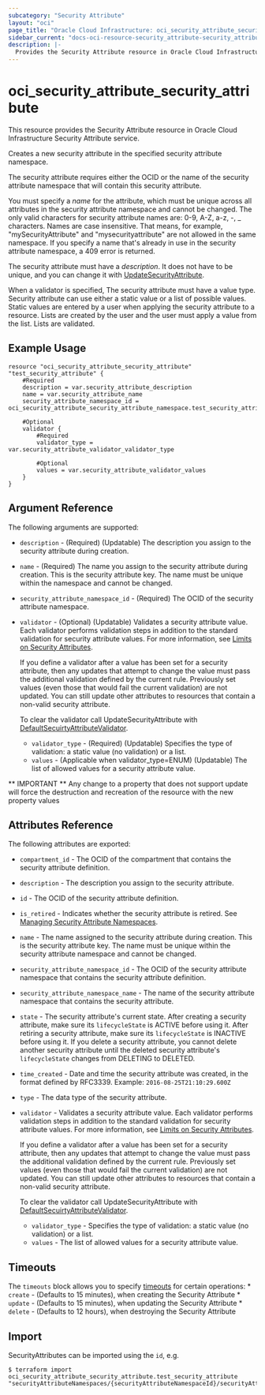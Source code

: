 ```yaml
---
subcategory: "Security Attribute"
layout: "oci"
page_title: "Oracle Cloud Infrastructure: oci_security_attribute_security_attribute"
sidebar_current: "docs-oci-resource-security_attribute-security_attribute"
description: |-
  Provides the Security Attribute resource in Oracle Cloud Infrastructure Security Attribute service
---
```


# oci_security_attribute_security_attribute
This resource provides the Security Attribute resource in Oracle Cloud Infrastructure Security Attribute service.

Creates a new security attribute in the specified security attribute namespace.

The security attribute requires either the OCID or the name of the security attribute namespace that will contain this
security attribute.

You must specify a *name* for the attribute, which must be unique across all attributes in the security attribute namespace
and cannot be changed. The only valid characters for security attribute names are: 0-9, A-Z, a-z, -, _ characters.
Names are case insensitive. That means, for example, "mySecurityAttribute" and "mysecurityattribute" are not allowed in the same namespace.
If you specify a name that's already in use in the security attribute namespace, a 409 error is returned.

The security attribute must have a *description*. It does not have to be unique, and you can change it with
[UpdateSecurityAttribute](https://docs.cloud.oracle.com/iaas/api/#/en/securityattribute/latest/Tag/UpdateSecurityAttribute).

When a validator is specified, The security attribute must have a value type. Security attribute can use either a static value or a list of possible values. Static values are entered by a user when applying the security attribute to a resource. Lists are created by the user and the user must apply a value from the list. Lists are validated.


## Example Usage

```hcl
resource "oci_security_attribute_security_attribute" "test_security_attribute" {
	#Required
	description = var.security_attribute_description
	name = var.security_attribute_name
	security_attribute_namespace_id = oci_security_attribute_security_attribute_namespace.test_security_attribute_namespace.id

	#Optional
	validator {
		#Required
		validator_type = var.security_attribute_validator_validator_type

		#Optional
		values = var.security_attribute_validator_values
	}
}
```

## Argument Reference

The following arguments are supported:

* `description` - (Required) (Updatable) The description you assign to the security attribute during creation.
* `name` - (Required) The name you assign to the security attribute during creation. This is the security attribute key. The name must be unique within the namespace and cannot be changed. 
* `security_attribute_namespace_id` - (Required) The OCID of the security attribute namespace. 
* `validator` - (Optional) (Updatable) Validates a security attribute value. Each validator performs validation steps in addition to the standard validation for security attribute values. For more information, see [Limits on Security Attributes](https://docs.cloud.oracle.com/iaas/Content/zero-trust-packet-routing/overview.htm).

	If you define a validator after a value has been set for a security attribute, then any updates that attempt to change the value must pass the additional validation defined by the current rule. Previously set values (even those that would fail the current validation) are not updated. You can still update other attributes to resources that contain a non-valid security attribute.

	To clear the validator call UpdateSecurityAttribute with [DefaultSecuirtyAttributeValidator](https://docs.cloud.oracle.com/iaas/api/#/en/securityattribute/latest/datatypes/DefaultTagDefinitionValidator). 
	* `validator_type` - (Required) (Updatable) Specifies the type of validation: a static value (no validation) or a list. 
	* `values` - (Applicable when validator_type=ENUM) (Updatable) The list of allowed values for a security attribute value. 


** IMPORTANT **
Any change to a property that does not support update will force the destruction and recreation of the resource with the new property values

## Attributes Reference

The following attributes are exported:

* `compartment_id` - The OCID of the compartment that contains the security attribute definition.
* `description` - The description you assign to the security attribute.
* `id` - The OCID of the security attribute definition.
* `is_retired` - Indicates whether the security attribute is retired. See [Managing Security Attribute Namespaces](https://docs.cloud.oracle.com/iaas/Content/zero-trust-packet-routing/managing-security-attribute-namespaces.htm). 
* `name` - The name assigned to the security attribute during creation. This is the security attribute key. The name must be unique within the security attribute namespace and cannot be changed. 
* `security_attribute_namespace_id` - The OCID of the security attribute namespace that contains the security attribute definition.
* `security_attribute_namespace_name` - The name of the security attribute namespace that contains the security attribute. 
* `state` - The security attribute's current state. After creating a security attribute, make sure its `lifecycleState` is ACTIVE before using it. After retiring a security attribute, make sure its `lifecycleState` is INACTIVE before using it. If you delete a security attribute, you cannot delete another security attribute until the deleted security attribute's `lifecycleState` changes from DELETING to DELETED.
* `time_created` - Date and time the security attribute was created, in the format defined by RFC3339.  Example: `2016-08-25T21:10:29.600Z` 
* `type` - The data type of the security attribute.
* `validator` - Validates a security attribute value. Each validator performs validation steps in addition to the standard validation for security attribute values. For more information, see [Limits on Security Attributes](https://docs.cloud.oracle.com/iaas/Content/zero-trust-packet-routing/overview.htm).

	If you define a validator after a value has been set for a security attribute, then any updates that attempt to change the value must pass the additional validation defined by the current rule. Previously set values (even those that would fail the current validation) are not updated. You can still update other attributes to resources that contain a non-valid security attribute.

	To clear the validator call UpdateSecurityAttribute with [DefaultSecuirtyAttributeValidator](https://docs.cloud.oracle.com/iaas/api/#/en/securityattribute/latest/datatypes/DefaultTagDefinitionValidator). 
	* `validator_type` - Specifies the type of validation: a static value (no validation) or a list. 
	* `values` - The list of allowed values for a security attribute value. 

## Timeouts

The `timeouts` block allows you to specify [timeouts](https://registry.terraform.io/providers/oracle/oci/latest/docs/guides/changing_timeouts) for certain operations:
	* `create` - (Defaults to 15 minutes), when creating the Security Attribute
	* `update` - (Defaults to 15 minutes), when updating the Security Attribute
	* `delete` - (Defaults to 12 hours), when destroying the Security Attribute


## Import

SecurityAttributes can be imported using the `id`, e.g.

```
$ terraform import oci_security_attribute_security_attribute.test_security_attribute "securityAttributeNamespaces/{securityAttributeNamespaceId}/securityAttributes/{securityAttributeName}" 
```

